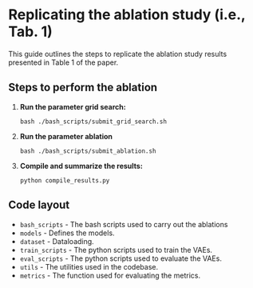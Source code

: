 # Replicating the ablation study (i.e., Tab. 1)

This guide outlines the steps to replicate the ablation study results presented in Table 1 of the paper.

## Steps to perform the ablation

1. **Run the parameter grid search:**

    ```
    bash ./bash_scripts/submit_grid_search.sh
    ```

2. **Run the parameter ablation**

    ```
    bash ./bash_scripts/submit_ablation.sh
    ```

3. **Compile and summarize the results:**

    ```
    python compile_results.py
    ```

## Code layout
- `bash_scripts` - The bash scripts used to carry out the ablations
- `models` - Defines the models.
- `dataset` - Dataloading.
- `train_scripts` - The python scripts used to train the VAEs.
- `eval_scripts` - The python scripts used to evaluate the VAEs.
- `utils` - The utilities used in the codebase.
- `metrics` - The function used for evaluating the metrics.
